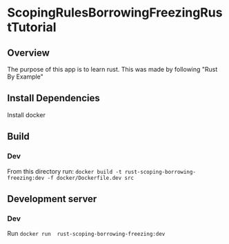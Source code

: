 # ScopingRulesBorrowingFreezingRustTutorial

## Overview
The purpose of this app is to learn rust. This was made by following "Rust By Example"

## Install Dependencies
Install docker

## Build
### Dev
From this directory run: `docker build -t rust-scoping-borrowing-freezing:dev -f docker/Dockerfile.dev src`

## Development server
### Dev
Run `docker run  rust-scoping-borrowing-freezing:dev`